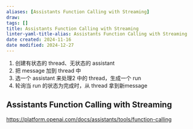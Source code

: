 ```yaml
---
aliases: [Assistants Function Calling with Streaming]
draw:
tags: []
title: Assistants Function Calling with Streaming
linter-yaml-title-alias: Assistants Function Calling with Streaming
date created: 2024-11-16
date modified: 2024-12-27
---
```

1. 创建有状态的 thread、无状态的 assistant
2. 把 message 加到 thread 中
3. 选一个 assistant 来处理2 中的 thread，生成一个 run
4. 轮询当 run 的状态为完成时，从 thread 拿到新message

## Assistants Function Calling with Streaming

https://platform.openai.com/docs/assistants/tools/function-calling
